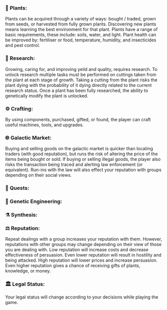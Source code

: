### 🌿 Plants:
Plants can be acquired through a variety of ways: bought / traded, grown from seeds, or harvested from fully grown plants. Discovering new plants means learning the best environment for that plant. Plants have a range of basic requirements, these include: soils, water, and light. Plant health can be improved by: fertiliser or food, temperature, humidity, and insecticides and pest control.

### 🔬 Research:
Growing, caring for, and improving yeild and quality, requires research. To unlock research multiple tasks must be performed on cuttings taken from the plant at each stage of growth. Taking a cutting from the plant risks the plant dying with the probability of it dying directly related to the current research status. Once a plant has been fully researched, the ability to genetically modify the plant is unlocked.
   
### ⚙️ Crafting:
By using components, purchased, gifted, or found, the player can craft useful machines, tools, and upgrades.

### 🌐 Galactic Market:
Buying and selling goods on the galactic market is quicker than locating traders (with good reputation), but runs the risk of altering the price of the items being bought or sold. If buying or selling illegal goods, the player also risks the transaction being traced and alerting law enforcement (or equivalent). Run-ins with the law will also effect your reputation with groups depending on their social views.

### 💬 Quests:

### 🧬 Genetic Engineering:

### ⚗️ Synthesis:

### ⚖️ Reputation:
Repeat dealings with a group increases your reputation with them. However, reputations with other groups may change depending on their view of those you are dealing with. Low reputation will increase costs and decrease effectiveness of persuasion. Even lower reputation will result in hostility and being attacked. High reputation will lower prices and increase persuasion. Even higher reputation gives a chance of receiving gifts of plants, knowledge, or money.

### 🏛️ Legal Status:
Your legal status will change according to your decisions while playing the game.
